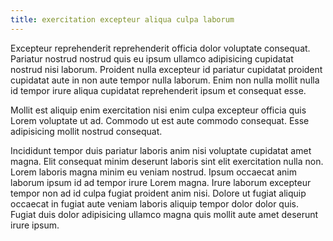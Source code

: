 ```yaml
---
title: exercitation excepteur aliqua culpa laborum
---
```


Excepteur reprehenderit reprehenderit officia dolor voluptate consequat. Pariatur nostrud nostrud quis eu ipsum ullamco adipisicing cupidatat nostrud nisi laborum. Proident nulla excepteur id pariatur cupidatat proident cupidatat aute in non aute tempor nulla laborum. Enim non nulla mollit nulla id tempor irure aliqua cupidatat reprehenderit ipsum et consequat esse.

Mollit est aliquip enim exercitation nisi enim culpa excepteur officia quis Lorem voluptate ut ad. Commodo ut est aute commodo consequat. Esse adipisicing mollit nostrud consequat.

Incididunt tempor duis pariatur laboris anim nisi voluptate cupidatat amet magna. Elit consequat minim deserunt laboris sint elit exercitation nulla non. Lorem laboris magna minim eu veniam nostrud. Ipsum occaecat anim laborum ipsum id ad tempor irure Lorem magna. Irure laborum excepteur tempor non ad id culpa fugiat proident anim nisi. Dolore ut fugiat aliquip occaecat in fugiat aute veniam laboris aliquip tempor dolor dolor quis. Fugiat duis dolor adipisicing ullamco magna quis mollit aute amet deserunt irure ipsum.
